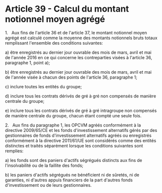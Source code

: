 # Article 39 - Calcul du montant notionnel moyen agrégé


1.   Aux fins de l'article 36 et de l'article 37, le montant notionnel moyen agrégé est calculé comme la moyenne des montants notionnels bruts totaux remplissant l'ensemble des conditions suivantes:

a) être enregistrés au dernier jour ouvrable des mois de mars, avril et mai de l'année 2016 en ce qui concerne les contreparties visées à l'article 36, paragraphe 1, point a);

b) être enregistrés au dernier jour ouvrable des mois de mars, avril et mai de l'année visée à chacun des points de l'article 36, paragraphe 1;

c) inclure toutes les entités du groupe;

d) inclure tous les contrats dérivés de gré à gré non compensés de manière centrale du groupe;

e) inclure tous les contrats dérivés de gré à gré intragroupe non compensés de manière centrale du groupe, chacun étant compté une seule fois.

2.   Aux fins du paragraphe 1, les OPCVM agréés conformément à la directive 2009/65/CE et les fonds d'investissement alternatifs gérés par des gestionnaires de fonds d'investissement alternatifs agréés ou enregistrés conformément à la directive 2011/61/UE sont considérés comme des entités distinctes et traités séparément lorsque les conditions suivantes sont remplies:

a) les fonds sont des paniers d'actifs ségrégués distincts aux fins de l'insolvabilité ou de la faillite des fonds;

b) les paniers d'actifs ségrégués ne bénéficient ni de sûretés, ni de garanties, ni d'autres appuis financiers de la part d'autres fonds d'investissement ou de leurs gestionnaires.
